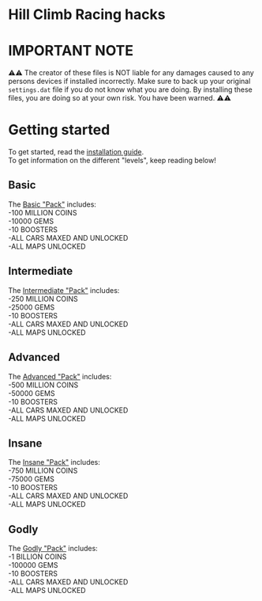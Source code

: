 # Hill Climb Racing hacks
# IMPORTANT NOTE
⚠️⚠️ The creator of these files is NOT liable for any damages caused to any persons devices if installed incorrectly. Make sure to back up your original `settings.dat` file if you do not know what you are doing. By installing these files, you are doing so at your own risk. You have been warned. ⚠️⚠️

# Getting started
To get started, read the [installation guide](https://github.com/ex-anonymous/hcr/wiki/Installing-Hacks).  
To get information on the different "levels", keep reading below!

## Basic
The [Basic "Pack"](basic/settings.dat) includes:  
  -100 MILLION COINS  
  -10000 GEMS  
  -10 BOOSTERS  
  -ALL CARS MAXED AND UNLOCKED  
  -ALL MAPS UNLOCKED  
  
## Intermediate
The [Intermediate "Pack"](intermediate/settings.dat) includes:  
  -250 MILLION COINS  
  -25000 GEMS  
  -10 BOOSTERS  
  -ALL CARS MAXED AND UNLOCKED  
  -ALL MAPS UNLOCKED  
  
## Advanced
The [Advanced "Pack"](advanced/settings.dat) includes:  
  -500 MILLION COINS  
  -50000 GEMS  
  -10 BOOSTERS  
  -ALL CARS MAXED AND UNLOCKED  
  -ALL MAPS UNLOCKED  
  
## Insane
The [Insane "Pack"](insane/settings.dat) includes:  
  -750 MILLION COINS  
  -75000 GEMS  
  -10 BOOSTERS  
  -ALL CARS MAXED AND UNLOCKED  
  -ALL MAPS UNLOCKED  
  
## Godly
The [Godly "Pack"](godly/settings.dat) includes:  
  -1 BILLION COINS  
  -100000 GEMS  
  -10 BOOSTERS  
  -ALL CARS MAXED AND UNLOCKED  
  -ALL MAPS UNLOCKED  
